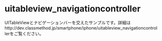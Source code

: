 uitableview_navigationcontroller
================================

UITableViewとナビゲーションバーを交えたサンプルです。詳細はhttp://dev.classmethod.jp/smartphone/iphone/uitableview_navigationcontrollerをご覧ください。
